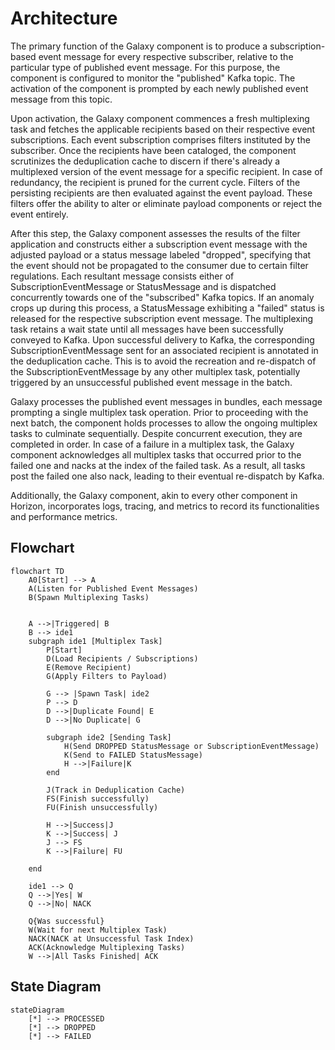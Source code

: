 <!--
Copyright 2024 Deutsche Telekom IT GmbH

SPDX-License-Identifier: Apache-2.0
-->

# Architecture
The primary function of the Galaxy component is to produce a subscription-based event message for every respective subscriber, relative to the particular type of published event message. For this purpose, the component is configured to monitor the "published" Kafka topic. The activation of the component is prompted by each newly published event message from this topic.

Upon activation, the Galaxy component commences a fresh multiplexing task and fetches the applicable recipients based on their respective event subscriptions. Each event subscription comprises filters instituted by the subscriber. Once the recipients have been cataloged, the component scrutinizes the deduplication cache to discern if there's already a multiplexed version of the event message for a specific recipient. In case of redundancy, the recipient is pruned for the current cycle. Filters of the persisting recipients are then evaluated against the event payload. These filters offer the ability to alter or eliminate payload components or reject the event entirely.

After this step, the Galaxy component assesses the results of the filter application and constructs either a subscription event message with the adjusted payload or a status message labeled "dropped", specifying that the event should not be propagated to the consumer due to certain filter regulations. Each resultant message consists either of SubscriptionEventMessage or StatusMessage and is dispatched concurrently towards one of the "subscribed" Kafka topics. If an anomaly crops up during this process, a StatusMessage exhibiting a "failed" status is released for the respective subscription event message. The multiplexing task retains a wait state until all messages have been successfully conveyed to Kafka. Upon successful delivery to Kafka, the corresponding SubscriptionEventMessage sent for an associated recipient is annotated in the deduplication cache. This is to avoid the recreation and re-dispatch of the SubscriptionEventMessage by any other multiplex task, potentially triggered by an unsuccessful published event message in the batch.

Galaxy processes the published event messages in bundles, each message prompting a single multiplex task operation. Prior to proceeding with the next batch, the component holds processes to allow the ongoing multiplex tasks to culminate sequentially. Despite concurrent execution, they are completed in order. In case of a failure in a multiplex task, the Galaxy component acknowledges all multiplex tasks that occurred prior to the failed one and nacks at the index of the failed task. As a result, all tasks post the failed one also nack, leading to their eventual re-dispatch by Kafka.

Additionally, the Galaxy component, akin to every other component in Horizon, incorporates logs, tracing, and metrics to record its functionalities and performance metrics.

## Flowchart
```mermaid
flowchart TD
    A0[Start] --> A
    A(Listen for Published Event Messages) 
    B(Spawn Multiplexing Tasks)
    
    
    A -->|Triggered| B
    B --> ide1
    subgraph ide1 [Multiplex Task]
        P[Start] 
        D(Load Recipients / Subscriptions)
        E(Remove Recipient)
        G(Apply Filters to Payload)
        
        G --> |Spawn Task| ide2        
        P --> D
        D -->|Duplicate Found| E
        D -->|No Duplicate| G
        
        subgraph ide2 [Sending Task]
            H(Send DROPPED StatusMessage or SubscriptionEventMessage)
            K(Send to FAILED StatusMessage)
            H -->|Failure|K
        end
        
        J(Track in Deduplication Cache)
        FS(Finish successfully)
        FU(Finish unsuccessfully)
        
        H -->|Success|J        
        K -->|Success| J
        J --> FS
        K -->|Failure| FU
        
    end
    
    ide1 --> Q
    Q -->|Yes| W
    Q -->|No| NACK
    
    Q{Was successful}
    W(Wait for next Multiplex Task)
    NACK(NACK at Unsuccessful Task Index)
    ACK(Acknowledge Multiplexing Tasks)
    W -->|All Tasks Finished| ACK
```

## State Diagram
````mermaid
stateDiagram
    [*] --> PROCESSED
    [*] --> DROPPED
    [*] --> FAILED
````